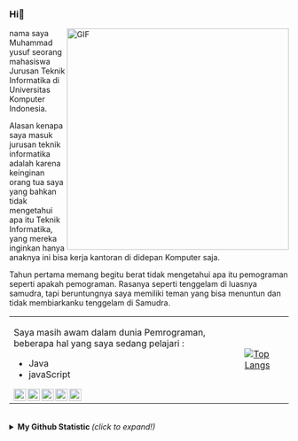 ### Hi👋

<img align="right" width="400px" alt="GIF" src="https://media.giphy.com/media/5xaOcLwEvFOizxHVyVy/giphy.gif" />

nama saya Muhammad yusuf seorang mahasiswa Jurusan Teknik Informatika 
di Universitas Komputer Indonesia.

Alasan kenapa saya masuk jurusan teknik informatika adalah karena keinginan 
orang tua saya yang bahkan tidak mengetahui apa itu Teknik Informatika, 
yang mereka inginkan hanya anaknya ini bisa kerja kantoran di didepan Komputer saja.

Tahun pertama memang begitu berat tidak mengetahui apa itu pemograman seperti apakah 
pemograman. Rasanya seperti tenggelam di luasnya samudra, tapi beruntungnya saya 
memiliki teman yang bisa menuntun dan tidak membiarkanku tenggelam di Samudra. 

<table>
<tr>
<td>
  
Saya masih awam dalam dunia Pemrograman, beberapa hal yang saya sedang pelajari :
<ul>
<li>Java </li>
<li>javaScript </li>
</ul>

<a href="https://www.instagram.com/m16yusuf/">
<img align="left" alt="m16yusuf's Instagram" target="#" width="22px" src="https://cdn.jsdelivr.net/npm/simple-icons@v3/icons/instagram.svg" />
</a>
<a href="https://twitter.com/M16Yusuf">
<img align="left" alt="m16yusuf's Twitter" target="#" width="22px" src="https://cdn.jsdelivr.net/npm/simple-icons@v3/icons/twitter.svg" />
</a>
<a href="https://web.facebook.com/m16yusuff">
<img align="left" alt="m16yusuf's Facebook" target="#" width="22px" src="https://cdn.jsdelivr.net/npm/simple-icons@v3/icons/facebook.svg" />
</a>
<a href="https://medium.com/@m16yusuf">
<img align="left" alt="m16yusuf's Medium" target="#" width="22px" src="https://cdn.jsdelivr.net/npm/simple-icons@v3/icons/medium.svg" />
</a>
<a href="https://steamcommunity.com/id/kayuno">
<img align="left" alt="Kayuno" target="#" width="22px" src="https://cdn.jsdelivr.net/npm/simple-icons@3.1.0/icons/steam.svg" />
</a>
  
</td>
<td>

<div class="content">
  
[![Top Langs](https://github-readme-stats.vercel.app/api/top-langs/?username=M16Yusuf)](https://github.com/M16Yusuf/github-readme-stats)

</div>

</td>
</tr>
<table>
<br>
<details>
<summary> <b> My Github Statistic </b> <i>(click to expand!)</i> </summary>
<br />

[![Yusuf's github stats](https://github-readme-stats.vercel.app/api?username=M16Yusuf&show_icons=true&theme=dark)](https://github.com/M16Yusuf/github-readme-stats)

</details>





  
<!--
**M16Yusuf/M16Yusuf** is a ✨ _special_ ✨ repository because its `README.md` (this file) appears on your GitHub profile.



